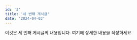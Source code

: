 ```yaml
---
id: '3'
title: '세 번째 게시글'
date: '2024-04-03'
---
```


이것은 세 번째 게시글의 내용입니다. 여기에 상세한 내용을 작성하세요.
